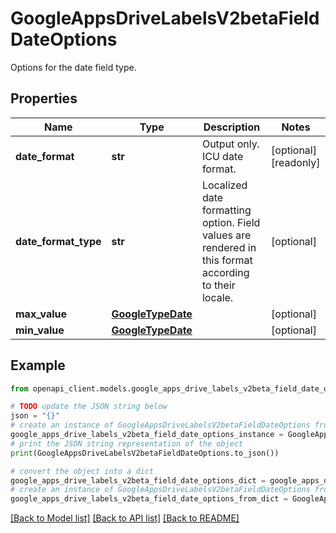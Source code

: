 # GoogleAppsDriveLabelsV2betaFieldDateOptions

Options for the date field type.

## Properties

Name | Type | Description | Notes
------------ | ------------- | ------------- | -------------
**date_format** | **str** | Output only. ICU date format. | [optional] [readonly] 
**date_format_type** | **str** | Localized date formatting option. Field values are rendered in this format according to their locale. | [optional] 
**max_value** | [**GoogleTypeDate**](GoogleTypeDate.md) |  | [optional] 
**min_value** | [**GoogleTypeDate**](GoogleTypeDate.md) |  | [optional] 

## Example

```python
from openapi_client.models.google_apps_drive_labels_v2beta_field_date_options import GoogleAppsDriveLabelsV2betaFieldDateOptions

# TODO update the JSON string below
json = "{}"
# create an instance of GoogleAppsDriveLabelsV2betaFieldDateOptions from a JSON string
google_apps_drive_labels_v2beta_field_date_options_instance = GoogleAppsDriveLabelsV2betaFieldDateOptions.from_json(json)
# print the JSON string representation of the object
print(GoogleAppsDriveLabelsV2betaFieldDateOptions.to_json())

# convert the object into a dict
google_apps_drive_labels_v2beta_field_date_options_dict = google_apps_drive_labels_v2beta_field_date_options_instance.to_dict()
# create an instance of GoogleAppsDriveLabelsV2betaFieldDateOptions from a dict
google_apps_drive_labels_v2beta_field_date_options_from_dict = GoogleAppsDriveLabelsV2betaFieldDateOptions.from_dict(google_apps_drive_labels_v2beta_field_date_options_dict)
```
[[Back to Model list]](../README.md#documentation-for-models) [[Back to API list]](../README.md#documentation-for-api-endpoints) [[Back to README]](../README.md)



